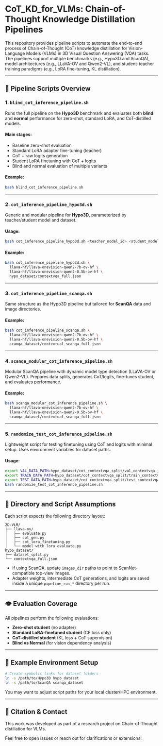 # CoT\_KD\_for\_VLMs: Chain-of-Thought Knowledge Distillation Pipelines

This repository provides pipeline scripts to automate the end-to-end process of Chain-of-Thought (CoT) knowledge distillation for Vision-Language Models (VLMs) in 3D Visual Question Answering (VQA) tasks. The pipelines support multiple benchmarks (e.g., Hypo3D and ScanQA), model architectures (e.g., LLaVA-OV and Qwen2-VL), and student-teacher training paradigms (e.g., LoRA fine-tuning, KL distillation).

---

## 📃 Pipeline Scripts Overview

### 1. `blind_cot_inference_pipeline.sh`

Runs the full pipeline on the **Hypo3D** benchmark and evaluates both **blind** and **normal** performance for zero-shot, standard LoRA, and CoT-distilled models.

#### Main stages:

* Baseline zero-shot evaluation
* Standard LoRA adapter fine-tuning (teacher)
* CoT + raw logits generation
* Student LoRA finetuning with CoT + logits
* Blind and normal evaluation of multiple variants

#### Example:

```bash
bash blind_cot_inference_pipeline.sh
```

---

### 2. `cot_inference_pipeline_hypo3d.sh`

Generic and modular pipeline for **Hypo3D**, parameterized by teacher/student model and dataset.

#### Usage:

```bash
bash cot_inference_pipeline_hypo3d.sh <teacher_model_id> <student_model_id> <benchmark_json>
```

#### Example:

```bash
bash cot_inference_pipeline_hypo3d.sh \
  llava-hf/llava-onevision-qwen2-7b-ov-hf \
  llava-hf/llava-onevision-qwen2-0.5b-ov-hf \
  hypo_dataset/contextvqa_full.json
```

---

### 3. `cot_inference_pipeline_scanqa.sh`

Same structure as the Hypo3D pipeline but tailored for **ScanQA** data and image directories.

#### Example:

```bash
bash cot_inference_pipeline_scanqa.sh \
  llava-hf/llava-onevision-qwen2-7b-ov-hf \
  llava-hf/llava-onevision-qwen2-0.5b-ov-hf \
  scanqa_dataset/contextual_scanqa_full.json
```

---

### 4. `scanqa_modular_cot_inference_pipeline.sh`

Modular ScanQA pipeline with dynamic model type detection (LLaVA-OV or Qwen2-VL). Prepares data splits, generates CoT/logits, fine-tunes student, and evaluates performance.

#### Example:

```bash
bash scanqa_modular_cot_inference_pipeline.sh \
  llava-hf/llava-onevision-qwen2-7b-ov-hf \
  llava-hf/llava-onevision-qwen2-0.5b-ov-hf \
  scanqa_dataset/contextual_scanqa_full.json
```

---

### 5. `randomize_test_cot_inference_pipeline.sh`

Lightweight script for testing finetuning using CoT and logits with minimal setup. Uses environment variables for dataset paths.

#### Usage:

```bash
export VAL_DATA_PATH=hypo_dataset/cot_contextvqa_split/val_contextvqa.json
export TRAIN_DATA_PATH=hypo_dataset/cot_contextvqa_split/train_contextvqa.json
export TEST_DATA_PATH=hypo_dataset/cot_contextvqa_split/test_contextvqa.json
bash randomize_test_cot_inference_pipeline.sh
```

---

## 📁 Directory and Script Assumptions

Each script expects the following directory layout:

```
2D-VLM/
├── llava-ov/
│   ├── evaluate.py
│   ├── cot_gen.py
│   ├── cot_lora_finetuning.py
│   └── model_with_lora_evaluate.py
hypo_dataset/
├── dataset_split.py
└── contextvqa_full.json
```

* If using ScanQA, update `images_dir` paths to point to ScanNet-compatible top-view images.
* Adapter weights, intermediate CoT generations, and logits are saved inside a unique `pipeline_run_*` directory per run.

---

## 👁️ Evaluation Coverage

All pipelines perform the following evaluations:

* **Zero-shot student** (no adapter)
* **Standard LoRA-finetuned student** (CE loss only)
* **CoT-distilled student** (KL loss + CoT supervision)
* **Blind vs Normal** (for vision dependency analysis)

---

## 🔧 Example Environment Setup

```bash
# Create symbolic links for dataset folders
ln -s /path/to/Hypo3D hypo_dataset
ln -s /path/to/ScanQA scanqa_dataset
```

You may want to adjust script paths for your local cluster/HPC environment.

---

## 📃 Citation & Contact

This work was developed as part of a research project on Chain-of-Thought distillation for VLMs.

Feel free to open issues or reach out for clarifications or extensions!
